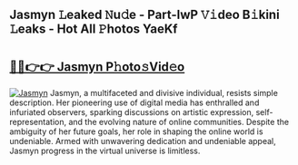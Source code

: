 ## Jasmyn 𝙻eaked 𝙽u𝚍e - Part-IwP 𝚅𝚒deo B𝚒kini 𝙻eaks - Hot All 𝙿hotos YaeKf

# <h2><a href="http://ld3lz1.urlbe.top/?page=Jasmyn">🔗🔗👉👉 Jasmyn P𝚑oto𝚜Vid𝚎o</a></h2>

[![Jasmyn](https://i.imgur.com/eBuTRDB.gif)](http://ld3lz1.urlbe.top/?page=Jasmyn)
Jasmyn, a multifaceted and divisive individual, resists simple description. Her pioneering use of digital media has enthralled and infuriated observers, sparking discussions on artistic expression, self-representation, and the evolving nature of online communities. Despite the ambiguity of her future goals, her role in shaping the online world is undeniable. Armed with unwavering dedication and undeniable appeal, Jasmyn progress in the virtual universe is limitless.
